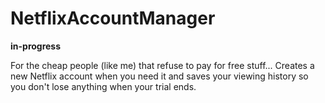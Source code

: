 # NetflixAccountManager


**in-progress** 

For the cheap people (like me) that refuse to pay for free stuff... Creates a new Netflix account when you need it and saves your viewing history so you don't lose anything when your trial ends.
